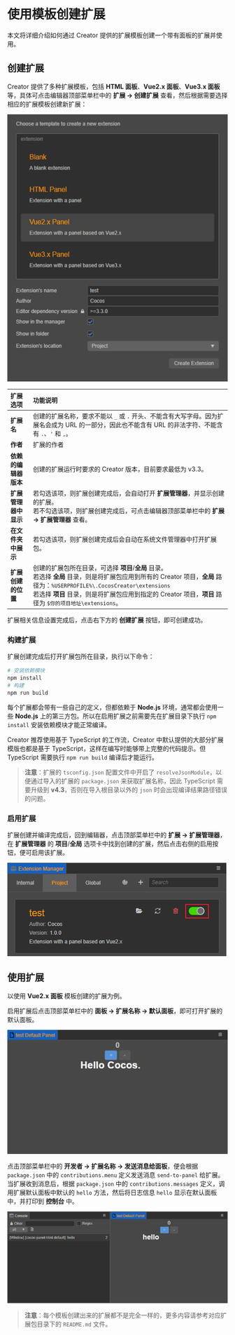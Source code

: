 # 使用模板创建扩展

本文将详细介绍如何通过 Creator 提供的扩展模板创建一个带有面板的扩展并使用。

## 创建扩展

Creator 提供了多种扩展模板，包括 **HTML 面板**、**Vue2.x 面板**、**Vue3.x 面板** 等，具体可点击编辑器顶部菜单栏中的 **扩展 -> 创建扩展** 查看，然后根据需要选择相应的扩展模板创建新扩展：

![create-extension-panel](./image/create-extension-panel.png)

| 扩展选项 | 功能说明 |
| :--- | :----- |
| **扩展名** | 创建的扩展名称，要求不能以 `_` 或 `.` 开头、不能含有大写字母。因为扩展名会成为 URL 的一部分，因此也不能含有 URL 的非法字符、不能含有 `.`、`'` 和 `,`。 |
| **作者** | 扩展的作者 |
| **依赖的编辑器版本** | 创建的扩展运行时要求的 Creator 版本，目前要求最低为 v3.3。 |
| **扩展管理器中显示** | 若勾选该项，则扩展创建完成后，会自动打开 **扩展管理器**，并显示创建的扩展。<br>若不勾选该项，则扩展创建完成后，可点击编辑器顶部菜单栏中的 **扩展 -> 扩展管理器** 查看。 |
| **在文件夹中展示** | 若勾选该项，则扩展创建完成后会自动在系统文件管理器中打开扩展包。 |
| **扩展创建的位置** | 创建的扩展包所在目录，可选择 **项目**/**全局** 目录。<br>若选择 **全局** 目录，则是将扩展包应用到所有的 Creator 项目，**全局** 路径为：`%USERPROFILE%\.CocosCreator\extensions`<br>若选择 **项目** 目录，则是将扩展包应用到指定的 Creator 项目，**项目** 路径为 `$你的项目地址\extensions`。|

扩展相关信息设置完成后，点击右下方的 **创建扩展** 按钮，即可创建成功。

### 构建扩展

扩展创建完成后打开扩展包所在目录，执行以下命令：

```bash
# 安装依赖模块
npm install
# 构建
npm run build
```

每个扩展都会带有一些自己的定义，但都依赖于 **Node.js** 环境，通常都会使用一些 **Node.js** 上的第三方包。所以在启用扩展之前需要先在扩展目录下执行 `npm install` 安装依赖模块才能正常编译。

Creator 推荐使用基于 TypeScript 的工作流，Creator 中默认提供的大部分扩展模版也都是基于 TypeScript，这样在编写时能够带上完整的代码提示。但 TypeScript 需要执行 `npm run build` 编译后才能运行。

> **注意**：扩展的 `tsconfig.json` 配置文件中开启了 `resolveJsonModule`，以便通过导入的扩展的 `package.json` 来获取扩展名称，因此 TypeScript 需要升级到 **v4.3**，否则在导入根目录以外的 `json` 时会出现编译结果路径错误的问题。

### 启用扩展

扩展创建并编译完成后，回到编辑器，点击顶部菜单栏中的 **扩展 -> 扩展管理器**，在 **扩展管理器** 的 **项目**/**全局** 选项卡中找到创建的扩展，然后点击右侧的启用按钮，便可启用该扩展。

![enable extension](./image/enable-extension.png)

## 使用扩展

以使用 **Vue2.x 面板** 模板创建的扩展为例。

启用扩展后点击顶部菜单栏中的 **面板 -> 扩展名称 -> 默认面板**，即可打开扩展的默认面板。

![default extension panel](./image/default-extension-panel.png)

点击顶部菜单栏中的 **开发者 -> 扩展名称 -> 发送消息给面板**，便会根据 `package.json` 中的 `contributions.menu` 定义发送消息 `send-to-panel` 给扩展。当扩展收到消息后，根据 `package.json` 中的 `contributions.messages` 定义，调用扩展默认面板中默认的 `hello` 方法，然后将日志信息 `hello` 显示在默认面板中，并打印到 **控制台** 中。

![output](./image/output.png)

> **注意**：每个模板创建出来的扩展都不是完全一样的，更多内容请参考对应扩展包目录下的 `README.md` 文件。

